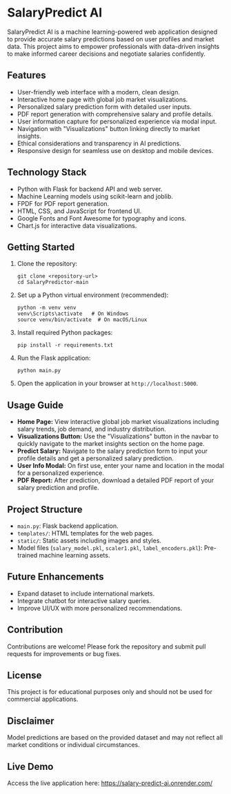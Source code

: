 # SalaryPredict AI

SalaryPredict AI is a machine learning-powered web application designed to provide accurate salary predictions based on user profiles and market data. This project aims to empower professionals with data-driven insights to make informed career decisions and negotiate salaries confidently.

## Features

- User-friendly web interface with a modern, clean design.
- Interactive home page with global job market visualizations.
- Personalized salary prediction form with detailed user inputs.
- PDF report generation with comprehensive salary and profile details.
- User information capture for personalized experience via modal input.
- Navigation with "Visualizations" button linking directly to market insights.
- Ethical considerations and transparency in AI predictions.
- Responsive design for seamless use on desktop and mobile devices.

## Technology Stack

- Python with Flask for backend API and web server.
- Machine Learning models using scikit-learn and joblib.
- FPDF for PDF report generation.
- HTML, CSS, and JavaScript for frontend UI.
- Google Fonts and Font Awesome for typography and icons.
- Chart.js for interactive data visualizations.

## Getting Started

1. Clone the repository:
   ```
   git clone <repository-url>
   cd SalaryPredictor-main
   ```
2. Set up a Python virtual environment (recommended):
   ```
   python -m venv venv
   venv\Scripts\activate   # On Windows
   source venv/bin/activate  # On macOS/Linux
   ```
3. Install required Python packages:
   ```
   pip install -r requirements.txt
   ```
4. Run the Flask application:
   ```
   python main.py
   ```
5. Open the application in your browser at `http://localhost:5000`.

## Usage Guide

- **Home Page:** View interactive global job market visualizations including salary trends, job demand, and industry distribution.
- **Visualizations Button:** Use the "Visualizations" button in the navbar to quickly navigate to the market insights section on the home page.
- **Predict Salary:** Navigate to the salary prediction form to input your profile details and get a personalized salary prediction.
- **User Info Modal:** On first use, enter your name and location in the modal for a personalized experience.
- **PDF Report:** After prediction, download a detailed PDF report of your salary prediction and profile.

## Project Structure

- `main.py`: Flask backend application.
- `templates/`: HTML templates for the web pages.
- `static/`: Static assets including images and styles.
- Model files (`salary_model.pkl`, `scaler1.pkl`, `label_encoders.pkl`): Pre-trained machine learning assets.

## Future Enhancements

- Expand dataset to include international markets.
- Integrate chatbot for interactive salary queries.
- Improve UI/UX with more personalized recommendations.

## Contribution

Contributions are welcome! Please fork the repository and submit pull requests for improvements or bug fixes.

## License

This project is for educational purposes only and should not be used for commercial applications.

## Disclaimer

Model predictions are based on the provided dataset and may not reflect all market conditions or individual circumstances.

## Live Demo

Access the live application here: https://salary-predict-ai.onrender.com/
